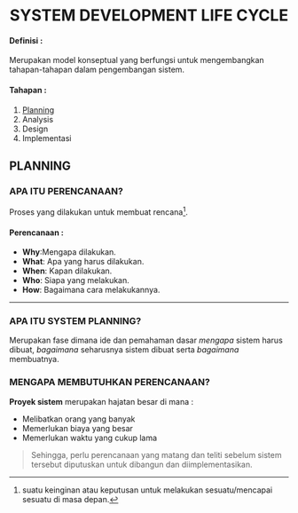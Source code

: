 
<h1 align="center">SYSTEM DEVELOPMENT LIFE CYCLE</h1>

<h4 id="definisi"> Definisi :</h4>

Merupakan model konseptual yang berfungsi untuk mengembangkan tahapan-tahapan dalam pengembangan sistem.

#### Tahapan :
1. [Planning](#planning)
2. Analysis
3. Design
4. Implementasi

<h2 id="planning">PLANNING</h2>

<h3 id="perencanaan">APA ITU PERENCANAAN?</h3>

Proses yang dilakukan untuk membuat rencana[^1].

[^1]: suatu keinginan atau keputusan untuk melakukan sesuatu/mencapai sesuatu di masa depan.

#### Perencanaan :
+ **Why**:Mengapa dilakukan.
+ **What**: Apa yang harus dilakukan.
+ **When**: Kapan dilakukan.
+ **Who**: Siapa yang melakukan.
+ **How**: Bagaimana cara melakukannya.

-----

<h3 id="apa">APA ITU SYSTEM PLANNING?</h3>

Merupakan fase dimana ide dan pemahaman dasar *mengapa* sistem harus dibuat, *bagaimana* seharusnya sistem dibuat serta *bagaimana* membuatnya.


<h3 id="mengapa">MENGAPA MEMBUTUHKAN PERENCANAAN?</h3>

**Proyek sistem** merupakan hajatan besar di mana :
+ Melibatkan orang yang banyak
+ Memerlukan biaya yang besar
+ Memerlukan waktu yang cukup lama

> Sehingga, perlu perencanaan yang matang dan teliti sebelum sistem tersebut diputuskan untuk dibangun dan diimplementasikan.


